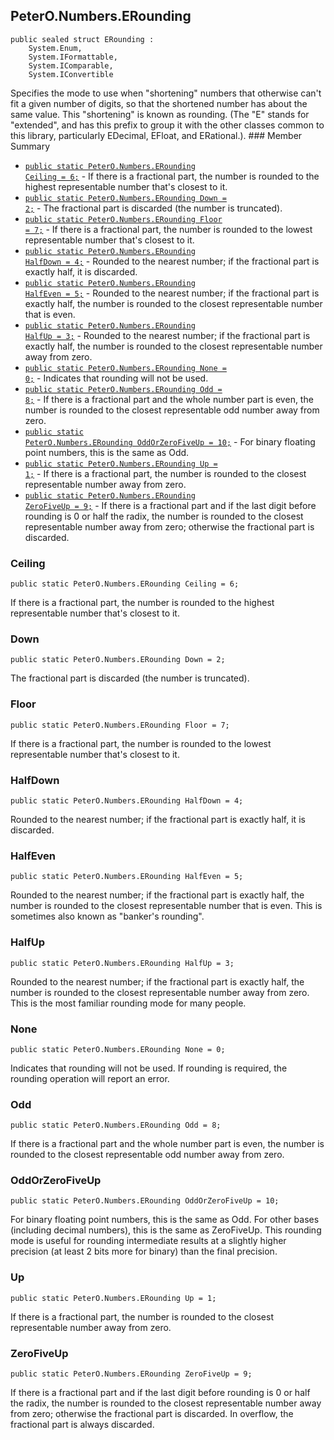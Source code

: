 ## PeterO.Numbers.ERounding

    public sealed struct ERounding :
        System.Enum,
        System.IFormattable,
        System.IComparable,
        System.IConvertible

 Specifies the mode to use when "shortening" numbers that otherwise can't fit a given number of digits, so that the shortened number has about the same value. This "shortening" is known as rounding. (The "E" stands for "extended", and has this prefix to group it with the other classes common to this library, particularly EDecimal, EFloat, and ERational.).  ### Member Summary
* <code>[public static PeterO.Numbers.ERounding Ceiling = 6;](#Ceiling)</code> - If there is a fractional part, the number is rounded to the highest representable number that's closest to it.
* <code>[public static PeterO.Numbers.ERounding Down = 2;](#Down)</code> - The fractional part is discarded (the number is truncated).
* <code>[public static PeterO.Numbers.ERounding Floor = 7;](#Floor)</code> - If there is a fractional part, the number is rounded to the lowest representable number that's closest to it.
* <code>[public static PeterO.Numbers.ERounding HalfDown = 4;](#HalfDown)</code> - Rounded to the nearest number; if the fractional part is exactly half, it is discarded.
* <code>[public static PeterO.Numbers.ERounding HalfEven = 5;](#HalfEven)</code> - Rounded to the nearest number; if the fractional part is exactly half, the number is rounded to the closest representable number that is even.
* <code>[public static PeterO.Numbers.ERounding HalfUp = 3;](#HalfUp)</code> - Rounded to the nearest number; if the fractional part is exactly half, the number is rounded to the closest representable number away from zero.
* <code>[public static PeterO.Numbers.ERounding None = 0;](#None)</code> - Indicates that rounding will not be used.
* <code>[public static PeterO.Numbers.ERounding Odd = 8;](#Odd)</code> - If there is a fractional part and the whole number part is even, the number is rounded to the closest representable odd number away from zero.
* <code>[public static PeterO.Numbers.ERounding OddOrZeroFiveUp = 10;](#OddOrZeroFiveUp)</code> - For binary floating point numbers, this is the same as Odd.
* <code>[public static PeterO.Numbers.ERounding Up = 1;](#Up)</code> - If there is a fractional part, the number is rounded to the closest representable number away from zero.
* <code>[public static PeterO.Numbers.ERounding ZeroFiveUp = 9;](#ZeroFiveUp)</code> - If there is a fractional part and if the last digit before rounding is 0 or half the radix, the number is rounded to the closest representable number away from zero; otherwise the fractional part is discarded.

<a id="Ceiling"></a>
### Ceiling

    public static PeterO.Numbers.ERounding Ceiling = 6;

 If there is a fractional part, the number is rounded to the highest representable number that's closest to it.  <a id="Down"></a>
### Down

    public static PeterO.Numbers.ERounding Down = 2;

 The fractional part is discarded (the number is truncated).  <a id="Floor"></a>
### Floor

    public static PeterO.Numbers.ERounding Floor = 7;

 If there is a fractional part, the number is rounded to the lowest representable number that's closest to it.  <a id="HalfDown"></a>
### HalfDown

    public static PeterO.Numbers.ERounding HalfDown = 4;

 Rounded to the nearest number; if the fractional part is exactly half, it is discarded.  <a id="HalfEven"></a>
### HalfEven

    public static PeterO.Numbers.ERounding HalfEven = 5;

 Rounded to the nearest number; if the fractional part is exactly half, the number is rounded to the closest representable number that is even. This is sometimes also known as "banker's rounding".  <a id="HalfUp"></a>
### HalfUp

    public static PeterO.Numbers.ERounding HalfUp = 3;

 Rounded to the nearest number; if the fractional part is exactly half, the number is rounded to the closest representable number away from zero. This is the most familiar rounding mode for many people.  <a id="None"></a>
### None

    public static PeterO.Numbers.ERounding None = 0;

 Indicates that rounding will not be used. If rounding is required, the rounding operation will report an error.  <a id="Odd"></a>
### Odd

    public static PeterO.Numbers.ERounding Odd = 8;

 If there is a fractional part and the whole number part is even, the number is rounded to the closest representable odd number away from zero.  <a id="OddOrZeroFiveUp"></a>
### OddOrZeroFiveUp

    public static PeterO.Numbers.ERounding OddOrZeroFiveUp = 10;

 For binary floating point numbers, this is the same as Odd. For other bases (including decimal numbers), this is the same as ZeroFiveUp. This rounding mode is useful for rounding intermediate results at a slightly higher precision (at least 2 bits more for binary) than the final precision.  <a id="Up"></a>
### Up

    public static PeterO.Numbers.ERounding Up = 1;

 If there is a fractional part, the number is rounded to the closest representable number away from zero.  <a id="ZeroFiveUp"></a>
### ZeroFiveUp

    public static PeterO.Numbers.ERounding ZeroFiveUp = 9;

 If there is a fractional part and if the last digit before rounding is 0 or half the radix, the number is rounded to the closest representable number away from zero; otherwise the fractional part is discarded. In overflow, the fractional part is always discarded.
